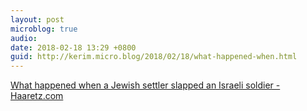```yaml
---
layout: post
microblog: true
audio: 
date: 2018-02-18 13:29 +0800
guid: http://kerim.micro.blog/2018/02/18/what-happened-when.html
---
```

[What happened when a Jewish settler slapped an Israeli soldier - Haaretz.com](https://www.haaretz.com/amp/opinion/.premium-what-happened-when-a-jewish-settler-slapped-an-israeli-soldier-1.5630408?__twitter_impression=true)
